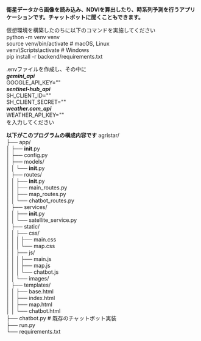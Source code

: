**衛星データから画像を読み込み、NDVIを算出したり、時系列予測を行うアプリケーションです。チャットボットに聞くこともできます。**<br>

仮想環境を構築したのちに以下のコマンドを実施してください<br>
python -m venv venv <br>
source venv/bin/activate # macOS, Linux <br>
venv\Scripts\activate # Windows <br>
pip install -r backend/requirements.txt <br>

.envファイルを作成し、その中に <br>
***gemini_api***<br>
GOOGLE_API_KEY="" <br>
***sentinel-hub_api***<br>
SH_CLIENT_ID="" <br>
SH_CLIENT_SECRET="" <br>
***weather.com_api***<br>
WEATHER_API_KEY=""<br>
を入力してください

**以下がこのプログラムの構成内容です**
agristar/<br>
├── app/<br>
│   ├── __init__.py<br>
│   ├── config.py<br>
│   ├── models/<br>
│   │   └── __init__.py<br>
│   ├── routes/<br>
│   │   ├── __init__.py<br>
│   │   ├── main_routes.py<br>
│   │   ├── map_routes.py<br>
│   │   └── chatbot_routes.py<br>
│   ├── services/<br>
│   │   ├── __init__.py<br>
│   │   └── satellite_service.py<br>
│   ├── static/<br>
│   │   ├── css/<br>
│   │   │   ├── main.css<br>
│   │   │   └── map.css<br>
│   │   ├── js/<br>
│   │   │   ├── main.js<br>
│   │   │   ├── map.js<br>
│   │   │   └── chatbot.js<br>
│   │   └── images/<br>
│   ├── templates/<br>
│   │   ├── base.html<br>
│   │   ├── index.html<br>
│   │   ├── map.html<br>
│   │   └── chatbot.html<br>
├── chatbot.py  # 既存のチャットボット実装<br>
├── run.py<br>
└── requirements.txt<br>
